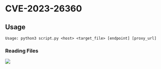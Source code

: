# CVE-2023-26360

## Usage
``
Usage: python3 script.py <host> <target_file> [endpoint] [proxy_url]
``

### Reading Files 
![](images/Ex.png)

